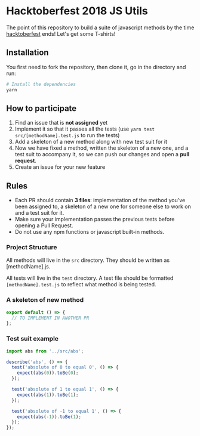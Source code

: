# Hacktoberfest 2018 JS Utils

The point of this repository to build a suite of javascript methods by the time [hacktoberfest](https://hacktoberfest.digitalocean.com/) ends! Let's get some T-shirts!

## Installation

You first need to fork the repository, then clone it, go in the directory and run:

```bash
# Install the dependencies
yarn
```

## How to participate

1. Find an issue that is **not assigned** yet
2. Implement it so that it passes all the tests (use `yarn test src/[methodName].test.js` to run the tests)
3. Add a skeleton of a new method along with new test suit for it
4. Now we have fixed a method, written the skeleton of a new one, and a test suit to accompany it, so we can push our changes and open a **pull request**. 
5. Create an issue for your new feature

## Rules

- Each PR should contain **3 files**: implementation of the method you've been assigned to, a skeleton of a new one for someone else to work on and a test suit for it.
- Make sure your implementation passes the previous tests before opening a Pull Request.
- Do not use any npm functions or javascript built-in methods.

### Project Structure
All methods will live in the `src` directory. They should be written as [methodName].js.

All tests will live in the `test` directory. A test file should be formatted `[methodName].test.js` to reflect what method is being tested.

### A skeleton of new method
```javascript
export default () => {
  // TO IMPLEMENT IN ANOTHER PR
};
```

### Test suit example
```javascript
import abs from '../src/abs';

describe('abs', () => {
  test('absolute of 0 to equal 0', () => {
    expect(abs(0)).toBe(0);
  });

  test('absolute of 1 to equal 1', () => {
    expect(abs(1)).toBe(1);
  });

  test('absolute of -1 to equal 1', () => {
    expect(abs(-1)).toBe(1);
  });
});
```